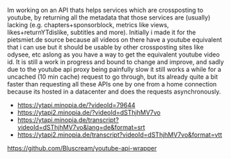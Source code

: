 Im working on an API thats helps services which are crossposting to youtube, by returning all the metadata that those services are (usually) lacking (e.g. chapters+sponsorblock, metrics like views, likes+returnYTdislike, subtitles and more).
Initially i made it for the pietsmiet.de source because all videos on there have a youtube equivalent that i can use but it should be usable by other crossposting sites like odysee, etc aslong as you have a way to get the equivalent youtube video id. It is still a work in progress and bound to change and improve, and sadly due to the youtube api proxy being painfully slow it still works a while for a uncached (10 min cache) request to go through, but its already quite a bit faster than requesting all these APIs one by one from a home connection because its hosted in a datacenter and does the requests asynchronously.

- https://ytapi.minopia.de/?videoId=79644
- https://ytapi2.minopia.de/?videoId=dSThjhMV7vo
- https://ytapi.minopia.de/transcript?videoId=dSThjhMV7vo&lang=de&format=srt
- https://ytapi2.minopia.de/transcript?videoId=dSThjhMV7vo&format=vtt

https://github.com/Bluscream/youtube-api-wrapper
